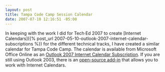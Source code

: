 ```yaml
---
layout: post
title: Tampa Code Camp Session Calendar
date: 2007-07-10 12:16:51 -05:00
---
```


In keeping with the work I did for Tech·Ed 2007 to create [Internet Calendars]({% post_url 2007-05-10-outlook-2007-internet-calendar-subscriptions %}) for the different technical tracks, I have created a similar calendar for Tampa Code Camp. The calendar is available from Microsoft Office Online as an [Outlook 2007 Internet Calendar Subscription](webcals://calendars.office.microsoft.com/pubcalstorage/q40rvv4z74713/Tampa_Code_Camp_Calendar.ics). If you are still using Outlook 2003, there is an [open-source add-in](http://sourceforge.net/projects/remotecalendars) that allows you to work with Internet Calendars.
